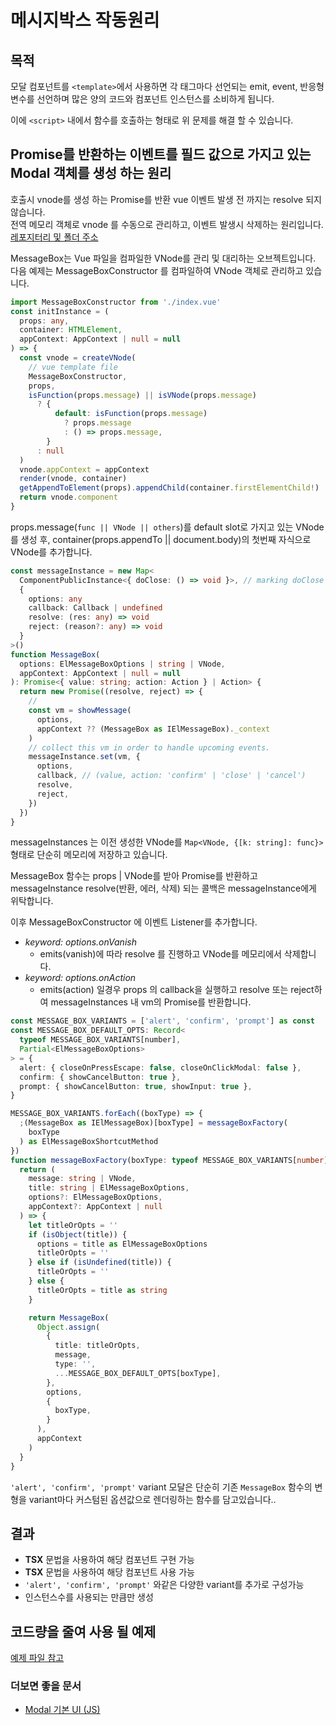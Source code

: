 # 메시지박스 작동원리
## 목적
모달 컴포넌트를 `<template>`에서 사용하면 각 태그마다 선언되는 emit, event, 반응형 변수를 선언하며
많은 양의 코드와 컴포넌트 인스턴스를 소비하게 됩니다.  

이에 `<script>` 내에서 함수를 호출하는 형태로 위 문제를 해결 할 수 있습니다.



## Promise를 반환하는 이벤트를 필드 값으로 가지고 있는 Modal 객체를 생성 하는 원리
호출시 vnode를 생성 하는 Promise를 반환 vue 이벤트 발생 전 까지는 resolve 되지 않습니다.  
전역 메모리 객체로 vnode 를 수동으로 관리하고,  이벤트 발생시 삭제하는 원리입니다.
[레포지터리 및 폴더 주소](https://github.com/element-plus/element-plus/tree/dev/packages/components/message-box/src)

MessageBox는 Vue 파일을 컴파일한 VNode를 관리 및 대리하는 오브젝트입니다.
다음 예제는 MessageBoxConstructor 를 컴파일하여 VNode 객체로 관리하고 있습니다.  

```ts
import MessageBoxConstructor from './index.vue'
const initInstance = (
  props: any,
  container: HTMLElement,
  appContext: AppContext | null = null
) => {
  const vnode = createVNode(
    // vue template file
    MessageBoxConstructor,
    props,
    isFunction(props.message) || isVNode(props.message)
      ? {
          default: isFunction(props.message)
            ? props.message
            : () => props.message,
        }
      : null
  )
  vnode.appContext = appContext
  render(vnode, container)
  getAppendToElement(props).appendChild(container.firstElementChild!)
  return vnode.component
}
```

props.message(`func || VNode || others`)를 default slot로 가지고 있는 VNode를 생성 후,
container(props.appendTo || document.body)의 첫번째 자식으로 VNode를 추가합니다.


```ts
const messageInstance = new Map<
  ComponentPublicInstance<{ doClose: () => void }>, // marking doClose as function
  {
    options: any
    callback: Callback | undefined
    resolve: (res: any) => void
    reject: (reason?: any) => void
  }
>()
function MessageBox(
  options: ElMessageBoxOptions | string | VNode,
  appContext: AppContext | null = null
): Promise<{ value: string; action: Action } | Action> {
  return new Promise((resolve, reject) => {
    // 
    const vm = showMessage(
      options,
      appContext ?? (MessageBox as IElMessageBox)._context
    )
    // collect this vm in order to handle upcoming events.
    messageInstance.set(vm, {
      options,
      callback, // (value, action: 'confirm' | 'close' | 'cancel')
      resolve,
      reject,
    })
  })
}
```
messageInstances 는 이전 생성한 VNode를 `Map<VNode, {[k: string]: func}>` 형태로 단순히 메모리에 저장하고 있습니다.  

MessageBox 함수는 props | VNode를 받아 Promise를 반환하고 messageInstance resolve(반환, 에러, 삭제) 되는 콜백은  messageInstance에게 위탁합니다.

이후 MessageBoxConstructor 에 이벤트 Listener를 추가합니다. 
- _keyword: options.onVanish_
  - emits(vanish)에 따라 resolve 를 진행하고 VNode를 메모리에서 삭제합니다.
- _keyword: options.onAction_
  - emits(action) 일경우 props 의 callback을 실행하고 resolve 또는 reject하여 messageInstances 내 vm의  Promise를 반환합니다.

```ts
const MESSAGE_BOX_VARIANTS = ['alert', 'confirm', 'prompt'] as const
const MESSAGE_BOX_DEFAULT_OPTS: Record<
  typeof MESSAGE_BOX_VARIANTS[number],
  Partial<ElMessageBoxOptions>
> = {
  alert: { closeOnPressEscape: false, closeOnClickModal: false },
  confirm: { showCancelButton: true },
  prompt: { showCancelButton: true, showInput: true },
}

MESSAGE_BOX_VARIANTS.forEach((boxType) => {
  ;(MessageBox as IElMessageBox)[boxType] = messageBoxFactory(
    boxType
  ) as ElMessageBoxShortcutMethod
})
function messageBoxFactory(boxType: typeof MESSAGE_BOX_VARIANTS[number]) {
  return (
    message: string | VNode,
    title: string | ElMessageBoxOptions,
    options?: ElMessageBoxOptions,
    appContext?: AppContext | null
  ) => {
    let titleOrOpts = ''
    if (isObject(title)) {
      options = title as ElMessageBoxOptions
      titleOrOpts = ''
    } else if (isUndefined(title)) {
      titleOrOpts = ''
    } else {
      titleOrOpts = title as string
    }

    return MessageBox(
      Object.assign(
        {
          title: titleOrOpts,
          message,
          type: '',
          ...MESSAGE_BOX_DEFAULT_OPTS[boxType],
        },
        options,
        {
          boxType,
        }
      ),
      appContext
    )
  }
}
```
`'alert', 'confirm', 'prompt'`  variant 모달은 단순히 기존 `MessageBox` 함수의 변형을 variant마다 커스텀된 옵션값으로 렌더링하는 함수를 담고있습니다..



## 결과
- **TSX** 문법을 사용하여 해당 컴포넌트 구현 가능
- **TSX** 문법을 사용하여 해당 컴포넌트 사용 가능
- `'alert', 'confirm', 'prompt'` 와같은 다양한 variant를 추가로 구성가능
- 인스턴스수를 사용되는 만큼만 생성
  
## 코드량을 줄여 사용 될 예제
[예제 파일 참고](src/pages/index.vue)


### 더보면 좋을 문서
- [Modal 기본 UI (JS)](http://yoonbumtae.com/?p=3632)
